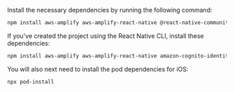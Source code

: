 <amplify-block-switcher>
<amplify-block name="Expo">

Install the necessary dependencies by running the following command:

```sh
npm install aws-amplify aws-amplify-react-native @react-native-community/netinfo
```

</amplify-block>
<amplify-block name="React Native CLI">

If you've created the project using the React Native CLI, install these dependencies:

```sh
npm install aws-amplify aws-amplify-react-native amazon-cognito-identity-js @react-native-community/netinfo
```

You will also next need to install the pod dependencies for iOS:

```sh
npx pod-install
```
